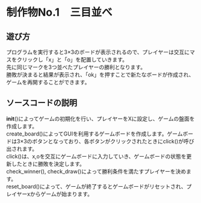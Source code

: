 # 制作物No.1　三目並べ
## 遊び方
プログラムを実行すると3×3のボードが表示されるので、プレイヤーは交互にマスをクリックし「x」と「o」を配置していきます。  
先に同じマークを3つ並べたプレイヤーの勝利となります。  
勝敗が決まると結果が表示され、「ok」を押すことで新たなボードが作成され、ゲームを再開することができます。
## ソースコードの説明
__init__()によってゲームの初期化を行い、プレイヤーをXに設定し、ゲームの盤面を作成します。  
create_board()によってGUIを利用するゲームボードを作成します。ゲームボードは3×3のボタンとなっており、各ボタンがクリックされたときにclick()が呼び出されます。  
click()は、x,oを交互にゲームボードに入力していき、ゲームボードの状態を更新したときに勝敗を決定します。  
check_winner(), check_draw()によって勝利条件を満たすプレイヤーを決めます。  
reset_board()によって、ゲームが終了するとゲームボードがリセットされ、プレイヤーxからゲームが始まります。
